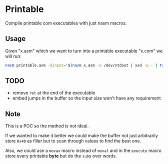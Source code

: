 # Printable

Compile printable com executables with just nasm macros.

## Usage

Given "x.asm" which we want to turn into a printable executable "x.com" we will run:

```sh
nasm printable.asm -dinput="$(nasm x.asm -o /dev/stdout | xxd -p - | tr -d '\n')" -o x.com
```

## TODO

- remove `ret` at the end of the executable
- embed jumps in the buffer so the input size won't have any requirement

## Note

This is a POC so the method is not ideal.

If we wanted to make it better we could make the buffer not just arbitrarily store `0x40` as filler but to scan through values to find the best one.

Also, we could use a `movax` macro instead of `moval` and in the `execute` macro store every printable **byte** but do the `sub`s over words.
